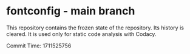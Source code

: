 # fontconfig - main branch

This repository contains the frozen state of the repository.
Its history is cleared. It is used only for static code
analysis with Codacy.

Commit Time: 1711525756